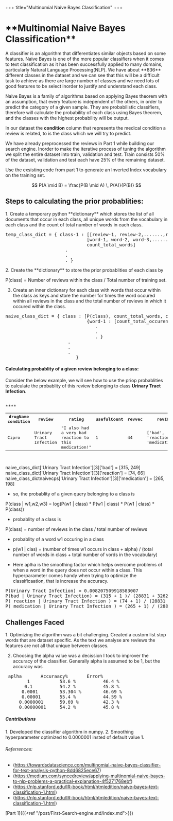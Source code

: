 +++
title="Multinomial Naive Bayes Classification"
+++
<h1>**Multinomial Naive Bayes Classification**</h1>
<body>
A classifier is an algorithm that differentiates similar objects based on some features. Naive Bayes is one of the more popular classifiers 
when it comes to text classification as it has been successfully applied to many domains, particularly Natural Language Processing(NLP).
We have about **836** different classes in the dataset and we can see that this will be a difficult 
task to achieve as there are large number of classes and we need lots of good features to be select inorder to justify and understand each
class.

<script type="text/javascript" src="https://cdnjs.cloudflare.com/ajax/libs/mathjax/2.7.1/MathJax.js?config=TeX-AMS-MML_HTMLorMML">
</script>

Naive Bayes is a family of algorithms based on applying Bayes theorem with an assumption, that every feature is independent of the others,
in order to predict the category of a given sample. They are probabilistic classifiers, therefore will calculate the probability of each 
class using Bayes theorem, and the classes with the highest probability will be output.

In our dataset the **condition** column that represents the medical condition a review is related, to is the class which we will try to predict.

We have already preprocessed the reviews in Part 1 while building our search engine.
Inorder to make the iterative process of tuning the algorithm we split the entire dataset into train, validation and test. Train consists 50% of the dataset, validation and test each have 25% of the remaining dataset.

Use the exsisting code from part 1 to generate an Inverted Index vocabulary on the training set.

$$ P(A \mid B) = \frac{P(B \mid A) \, P(A)}{P(B)} $$
</body>

<h2>Steps to calculating the prior probablities:</h2>
<body>
1. Create a temporary python **dictionary** which stores the list of all documents that occur in each class, all unique words from the vocabulary in each class and the count of total number of words in each class.
<pre>
temp_class_dict = { class-1 : [[review-1, review-2,.......,review-n], 
                              [word-1, word-2, word-3,.......,word-n], 
                              count_total_words]
                      .
                      .
                      . }
</pre>
2. Create the **dictionary** to store the prior probablities of each class by
<p>
  P(class) = Number of reviews within the class / Total number of training set.
</p>
  
3. Create an inner dictionary for each class with words that occur within the class as keys and store the number for times the word occured within all reviews in the class and the total number of reviews in which it occured within the class.
<pre>
naive_class_dict = { class : [P(class), count_total_words, count_unique_words,
                              {word-1 : [count_total_occurence, count_review_occurrence]
                                 .
                                 .
                                 . }
                       .
                       .
                       .
                          }
</pre> 

<h4>Calculating probablity of a given review belonging to a class:</h4>

Consider the below example, we will see how to use the priop probablities to calculate the probablity of this review belonging to 
class **Urinary Tract Infection**.

<pre>

<table>
<tr>**<th>drugName condition</th>	                                   <th>review</th>	                 <th>rating</th>	<th>usefulCount</th> 	        <th>revvec</th>	           <th>revID</th>**</tr>

<tr><td>Cipro</td> 	<td>Urinary Tract Infection</td>	<td>"I also had a very bad reaction to this medication!"</td>	<td>1</td>		<td>44</td>	<td>['bad', 'reaction', 'medication']</td> <td>109180</td></tr>

</table>
</pre>
naive_class_dict['Urinary Tract Infection'][3]['bad'] = [315, 249]
naive_class_dict['Urinary Tract Infection'][3]['reaction'] = [74, 66]
naive_class_dictnaivecps['Urinary Tract Infection'][3]['medication'] = [265, 198]

* so, the probablity of a given query belonging to a class is

P(class | w1,w2,w3) = log(P(w1 | class) * P(w1 | class) * P(w1 | class) * P(class))

* probablity of a class is

P(class) = number of reviews in the class / total number of reviews

* probablity of a word w1 occuring in a class

* p(w1 | clas) = (number of times w1 occurs in class + alpha) / (total number of words in class + total number of vords in the vocabulary)

* Here aplha is the smoothing factor which helps overcome problems of when a word in the query does not occur within a class.
This hyperparameter comes handy when trying to optimize the classificaation, that is increase the accuracy.

<pre>
P(Urinary Tract Infection) = 0.008207509918583007
P(bad | Urinary Tract Infection) = (315 + 1 )/ (28831 + 32622) = -4.376021118875437
P( reaction | Urinary Tract Infection ) = (74 + 1) / (28831 + 32622) =  -7.295332487596864
P( medication | Urinary Tract Infection ) = (265 + 1) / (28831 + 32622) =  -9.66062970253546
</pre>
</body>

<h2>Challenges Faced</h2>
<body>
1. Optimizing the algorithm was a bit challenging. Created a custom list stop words that are dataset specific. As the text we analyse are reviews the features are not all that unique between classes.

2. Choosing the alpha value was a decission I took to improver the accuracy of the classifier. Generally alpha is assumed to be 1, but the accuracy was 
<pre> aplha       Accuraacy%       Error% </b>
        1           53.6 %          46.4 %</b>
       0.1          54.2 %          45.8 %</b>
      0.0001        53.304 %        46.69 %</b>
      0.00001       55.4 %          44.59 %</b>
     0.0000001      59.69 %         42.3 %</b>
     0.00000001     54.2 %          45.8 %</b>
</pre>
</body>

<h5>Contributions</h5>
1. Developed the classifier algorithm in numpy.
2. Smoothing hyperparameter optimized to 0.0000001 insted of default value 1.

<h6>Referrences:</h6>

* (https://towardsdatascience.com/multinomial-naive-bayes-classifier-for-text-analysis-python-8dd6825ece67)
* (https://medium.com/syncedreview/applying-multinomial-naive-bayes-to-nlp-problems-a-practical-explanation-4f5271768ebf)
* (https://nlp.stanford.edu/IR-book/html/htmledition/naive-bayes-text-classification-1.html)
* (https://nlp.stanford.edu/IR-book/html/htmledition/naive-bayes-text-classification-1.html)


[Part 1]({{<ref "/post/First-Search-engine.md/index.md">}})
        
